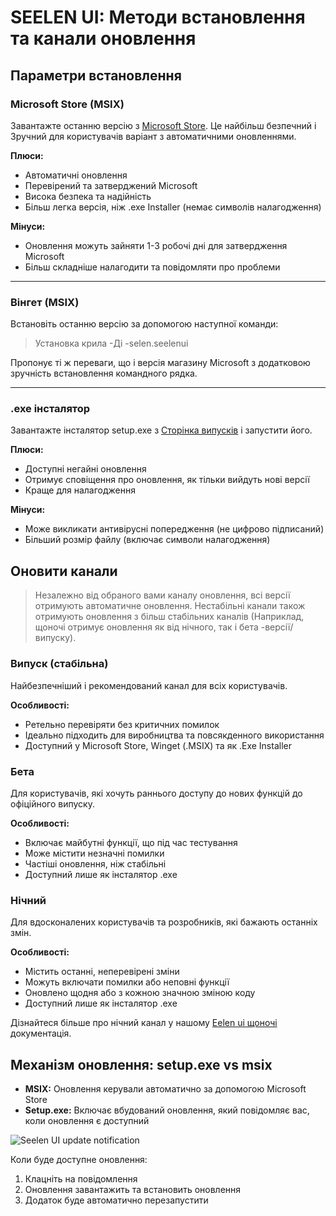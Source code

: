# SEELEN UI: Методи встановлення та канали оновлення

## Параметри встановлення

### Microsoft Store (MSIX)

Завантажте останню версію з [Microsoft Store](https://www.microsoft.com/store).
Це найбільш безпечний і Зручний для користувачів варіант з автоматичними
оновленнями.

**Плюси:**

- Автоматичні оновлення
- Перевірений та затверджений Microsoft
- Висока безпека та надійність
- Більш легка версія, ніж .exe Installer (немає символів налагодження)

**Мінуси:**

- Оновлення можуть зайняти 1-3 робочі дні для затвердження Microsoft
- Більш складніше налагодити та повідомляти про проблеми

---

### Вінгет (MSIX)

Встановіть останню версію за допомогою наступної команди:

> Установка крила -Ді -selen.seelenui

Пропонує ті ж переваги, що і версія магазину Microsoft з додатковою зручність
встановлення командного рядка.

---

### .exe інсталятор

Завантажте інсталятор setup.exe з
[Сторінка випусків](https://github.com/eythaann/Seelen-UI/releases) і запустити
його.

**Плюси:**

- Доступні негайні оновлення
- Отримує сповіщення про оновлення, як тільки вийдуть нові версії
- Краще для налагодження

**Мінуси:**

- Може викликати антивірусні попередження (не цифрово підписаний)
- Більший розмір файлу (включає символи налагодження)

## Оновити канали

> Незалежно від обраного вами каналу оновлення, всі версії отримують автоматичне
> оновлення. Нестабільні канали також отримують оновлення з більш стабільних
> каналів (Наприклад, щоночі отримує оновлення як від нічного, так і бета
> -версії/випуску).

### Випуск (стабільна)

Найбезпечніший і рекомендований канал для всіх користувачів.

**Особливості:**

- Ретельно перевіряти без критичних помилок
- Ідеально підходить для виробництва та повсякденного використання
- Доступний у Microsoft Store, Winget (.MSIX) та як .Exe Installer

### Бета

Для користувачів, які хочуть раннього доступу до нових функцій до офіційного
випуску.

**Особливості:**

- Включає майбутні функції, що під час тестування
- Може містити незначні помилки
- Частіші оновлення, ніж стабільні
- Доступний лише як інсталятор .exe

### Нічний

Для вдосконалених користувачів та розробників, які бажають останніх змін.

**Особливості:**

- Містить останні, неперевірені зміни
- Можуть включати помилки або неповні функції
- Оновлено щодня або з кожною значною зміною коду
- Доступний лише як інсталятор .exe

Дізнайтеся більше про нічний канал у нашому
[Eelen ui щоночі](https://seelen.io/blog/nightly) документація.

## Механізм оновлення: setup.exe vs msix

- **MSIX:** Оновлення керували автоматично за допомогою Microsoft Store
- **Setup.exe:** Включає вбудований оновлення, який повідомляє вас, коли
  оновлення є доступний

![Seelen UI update notification](https://github.com/Seelen-Inc/slu-blog/blob/master/blog/seelen-ui-distribution-channels/image.png?raw=true)

Коли буде доступне оновлення:

1. Клацніть на повідомлення
2. Оновлення завантажить та встановить оновлення
3. Додаток буде автоматично перезапустити
